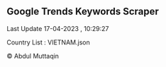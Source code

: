 

## Google Trends Keywords Scraper 
 
Last Update 17-04-2023 , 10:29:27

Country List :
VIETNAM.json



© Abdul Muttaqin 
